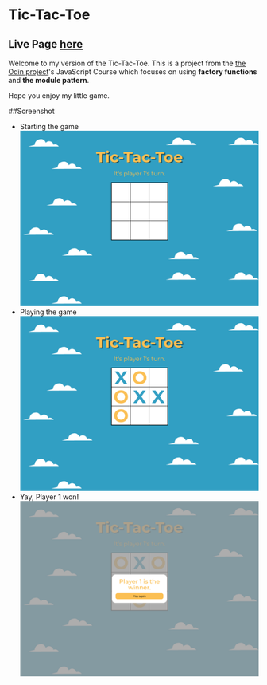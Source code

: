 # Tic-Tac-Toe

## Live Page [here](https://lonelyknight2902.github.io/Tic-Tac-Toe/)

Welcome to my version of the Tic-Tac-Toe. This is a project from the [the Odin project](https://www.theodinproject.com)'s JavaScript Course which focuses on using **factory functions** and **the module pattern**.

Hope you enjoy my little game.

##Screenshot
- Starting the game
![Starting](/images/1.png "Starting the game")
- Playing the game
![Playing](/images/2.png "Playing the game")
- Yay, Player 1 won!
![Winning](/images/3.png "Yay, you won the game!")